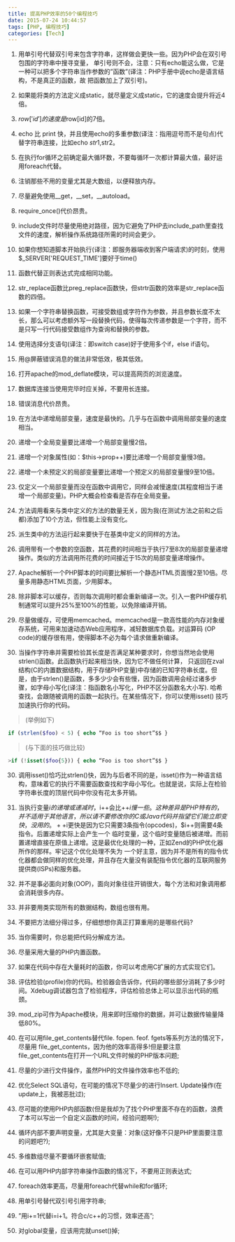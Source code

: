 ```yaml
---
title: 提高PHP效率的50个编程技巧
date: 2015-07-24 10:44:57
tags: [PHP, 编程技巧]
categories: [Tech]
---
```

1. 用单引号代替双引号来包含字符串，这样做会更快一些。因为PHP会在双引号包围的字符串中搜寻变量， 单引号则不会，注意：只有echo能这么做，它是一种可以把多个字符串当作参数的”函数”(译注：PHP手册中说echo是语言结构，不是真正的函数，故 把函数加上了双引号)。

2. 如果能将类的方法定义成static，就尽量定义成static，它的速度会提升将近4倍。

3. $row['id'] 的速度是$row[id]的7倍。

4. echo 比 print 快，并且使用echo的多重参数(译注：指用逗号而不是句点)代替字符串连接，比如echo $str1,$str2。

5. 在执行for循环之前确定最大循环数，不要每循环一次都计算最大值，最好运用foreach代替。

6. 注销那些不用的变量尤其是大数组，以便释放内存。

7. 尽量避免使用__get，__set，__autoload。

8. require_once()代价昂贵。

<!--more-->

9. include文件时尽量使用绝对路径，因为它避免了PHP去include_path里查找文件的速度，解析操作系统路径所需的时间会更少。

10. 如果你想知道脚本开始执行(译注：即服务器端收到客户端请求)的时刻，使用$_SERVER['REQUEST_TIME']要好于time()

11. 函数代替正则表达式完成相同功能。

12. str_replace函数比preg_replace函数快，但strtr函数的效率是str_replace函数的四倍。

13. 如果一个字符串替换函数，可接受数组或字符作为参数，并且参数长度不太长，那么可以考虑额外写一段替换代码，使得每次传递参数是一个字符，而不是只写一行代码接受数组作为查询和替换的参数。

14. 使用选择分支语句(译注：即switch case)好于使用多个if，else if语句。

15. 用@屏蔽错误消息的做法非常低效，极其低效。

16. 打开apache的mod_deflate模块，可以提高网页的浏览速度。

17. 数据库连接当使用完毕时应关掉，不要用长连接。

18. 错误消息代价昂贵。

19. 在方法中递增局部变量，速度是最快的。几乎与在函数中调用局部变量的速度相当。

20. 递增一个全局变量要比递增一个局部变量慢2倍。

21. 递增一个对象属性(如：$this->prop++)要比递增一个局部变量慢3倍。

22. 递增一个未预定义的局部变量要比递增一个预定义的局部变量慢9至10倍。

23. 仅定义一个局部变量而没在函数中调用它，同样会减慢速度(其程度相当于递增一个局部变量)。PHP大概会检查看是否存在全局变量。

24. 方法调用看来与类中定义的方法的数量无关，因为我(在测试方法之前和之后都)添加了10个方法，但性能上没有变化。

25. 派生类中的方法运行起来要快于在基类中定义的同样的方法。

26. 调用带有一个参数的空函数，其花费的时间相当于执行7至8次的局部变量递增操作。类似的方法调用所花费的时间接近于15次的局部变量递增操作。

27. Apache解析一个PHP脚本的时间要比解析一个静态HTML页面慢2至10倍。尽量多用静态HTML页面，少用脚本。

28. 除非脚本可以缓存，否则每次调用时都会重新编译一次。引入一套PHP缓存机制通常可以提升25%至100%的性能，以免除编译开销。

29. 尽量做缓存，可使用memcached。memcached是一款高性能的内存对象缓存系统，可用来加速动态Web应用程序，减轻数据库负载。对运算码 (OP code)的缓存很有用，使得脚本不必为每个请求做重新编译。

30. 当操作字符串并需要检验其长度是否满足某种要求时，你想当然地会使用strlen()函数。此函数执行起来相当快，因为它不做任何计算， 只返回在zval 结构(C的内置数据结构，用于存储PHP变量)中存储的已知字符串长度。但是，由于strlen()是函数，多多少少会有些慢，因为函数调用会经过诸多步 骤，如字母小写化(译注：指函数名小写化，PHP不区分函数名大小写). 哈希查找，会跟随被调用的函数一起执行。在某些情况下，你可以使用isset() 技巧加速执行你的代码。
>
>(举例如下)
```PHP
if (strlen($foo) < 5) { echo “Foo is too short”$$ }
```
>(与下面的技巧做比较)
```PHP
>if (!isset($foo{5})) { echo “Foo is too short”$$ }
```

30. 调用isset()恰巧比strlen()快，因为与后者不同的是，isset()作为一种语言结构，意味着它的执行不需要函数查找和字母小写化。也就是说，实际上在检验字符串长度的顶层代码中你没有花太多开销。

31. 当执行变量$i的递增或递减时，$i++会比++$i慢一些。这种差异是PHP特有的，并不适用于其他语言，所以请不要修改你的C或 Java代码并指望它们能立即变快，没用的。++$i更快是因为它只需要3条指令(opcodes)，$i++则需要4条指令。后置递增实际上会产生一个 临时变量，这个临时变量随后被递增。而前置递增直接在原值上递增。这是最优化处理的一种，正如Zend的PHP优化器所作的那样。牢记这个优化处理不失为 一个好主意，因为并不是所有的指令优化器都会做同样的优化处理，并且存在大量没有装配指令优化器的互联网服务提供商(ISPs)和服务器。

32. 并不是事必面向对象(OOP)，面向对象往往开销很大，每个方法和对象调用都会消耗很多内存。

33. 并非要用类实现所有的数据结构，数组也很有用。

34. 不要把方法细分得过多，仔细想想你真正打算重用的是哪些代码?

35. 当你需要时，你总能把代码分解成方法。

36. 尽量采用大量的PHP内置函数。

37. 如果在代码中存在大量耗时的函数，你可以考虑用C扩展的方式实现它们。

38. 评估检验(profile)你的代码。检验器会告诉你，代码的哪些部分消耗了多少时间。Xdebug调试器包含了检验程序，评估检验总体上可以显示出代码的瓶颈。

39. mod_zip可作为Apache模块，用来即时压缩你的数据，并可让数据传输量降低80%。

40. 在可以用file_get_contents替代file. fopen. feof. fgets等系列方法的情况下，尽量用 file_get_contents，因为他的效率高得多!但是要注意file_get_contents在打开一个URL文件时候的PHP版本问题;

41. 尽量的少进行文件操作，虽然PHP的文件操作效率也不低的;

42. 优化Select SQL语句，在可能的情况下尽量少的进行Insert. Update操作(在update上，我被恶批过);

43. 尽可能的使用PHP内部函数(但是我却为了找个PHP里面不存在的函数，浪费了本可以写出一个自定义函数的时间，经验问题啊!);

44. 循环内部不要声明变量，尤其是大变量：对象(这好像不只是PHP里面要注意的问题吧?);

45. 多维数组尽量不要循环嵌套赋值;

46. 在可以用PHP内部字符串操作函数的情况下，不要用正则表达式;

47. foreach效率更高，尽量用foreach代替while和for循环;

48. 用单引号替代双引号引用字符串;

49. ”用i+=1代替i=i+1。符合c/c++的习惯，效率还高”;

50. 对global变量，应该用完就unset()掉;
